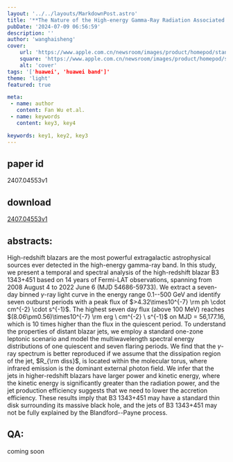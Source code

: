```yaml
---
layout: '../../layouts/MarkdownPost.astro'
title: '**The Nature of the High-energy Gamma-Ray Radiation Associated with the High-redshift Blazar B3 1343+451**'
pubDate: '2024-07-09 06:56:59'
description: ''
author: 'wanghaisheng'
cover:
    url: 'https://www.apple.com.cn/newsroom/images/product/homepod/standard/Apple-HomePod-hero-230118_big.jpg.large_2x.jpg'
    square: 'https://www.apple.com.cn/newsroom/images/product/homepod/standard/Apple-HomePod-hero-230118_big.jpg.large_2x.jpg'
    alt: 'cover'
tags: '['huawei', 'huawei band']' 
theme: 'light'
featured: true

meta:
 - name: author
   content: Fan Wu et.al.
 - name: keywords
   content: key3, key4

keywords: key1, key2, key3
---
```


## paper id
2407.04553v1
## download
[2407.04553v1](http://arxiv.org/abs/2407.04553v1)
## abstracts:
High-redshift blazars are the most powerful extragalactic astrophysical sources ever detected in the high-energy gamma-ray band. In this study, we present a temporal and spectral analysis of the high-redshift blazar B3 1343+451 based on 14 years of Fermi-LAT observations, spanning from 2008 August 4 to 2022 June 6 (MJD 54686-59733). We extract a seven-day binned $\gamma$-ray light curve in the energy range 0.1--500 GeV and identify seven outburst periods with a peak flux of $>4.32\times10^{-7} \rm ph \cdot cm^{-2} \cdot s^{-1}$. The highest seven day flux (above 100 MeV) reaches $(8.06\pm0.56)\times10^{-7} \rm erg \ cm^{-2} \ s^{-1}$ on MJD = 56,177.16, which is 10 times higher than the flux in the quiescent period. To understand the properties of distant blazar jets, we employ a standard one-zone leptonic scenario and model the multiwavelength spectral energy distributions of one quiescent and seven flaring periods. We find that the $\gamma$-ray spectrum is better reproduced if we assume that the dissipation region of the jet, $R_{\rm diss}$, is located within the molecular torus, where infrared emission is the dominant external photon field. We infer that the jets in higher-redshift blazars have larger power and kinetic energy, where the kinetic energy is significantly greater than the radiation power, and the jet production efficiency suggests that we need to lower the accretion efficiency. These results imply that B3 1343+451 may have a standard thin disk surrounding its massive black hole, and the jets of B3 1343+451 may not be fully explained by the Blandford--Payne process.
## QA:
coming soon

